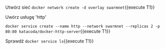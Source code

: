 Utwórz sieć
`docker network create -d overlay swarmnet`{{execute T1}}

Uwórz usługę 'http' 

`docker service create --name http --network swarmnet --replicas 2 -p 80:80 katacoda/docker-http-server`{{execute T1}}


Sprawdź
`docker service ls`{{execute T1}}